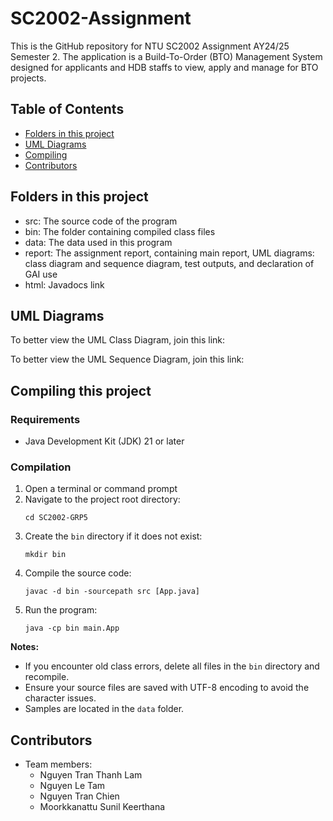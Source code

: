 # SC2002-Assignment

This is the GitHub repository for NTU SC2002 Assignment AY24/25 Semester 2. The application is a Build-To-Order (BTO) Management System designed for applicants and HDB staffs to view, apply and manage for BTO projects.

## Table of Contents

- [Folders in this project](#folders-in-this-project)
- [UML Diagrams](#uml-diagrams)
- [Compiling](#compiling-this-project)
- [Contributors](#contributors)

## Folders in this project
- src: The source code of the program
- bin: The folder containing compiled class files
- data: The data used in this program
- report: The assignment report, containing main report, UML diagrams: class diagram and sequence diagram, test outputs, and declaration of GAI use
- html: Javadocs link

## UML Diagrams
To better view the UML Class Diagram, join this link:

To better view the UML Sequence Diagram, join this link:


## Compiling this project

### Requirements
- Java Development Kit (JDK) 21 or later

### Compilation
1. Open a terminal or command prompt
2. Navigate to the project root directory:
    ```
    cd SC2002-GRP5
    ```
3. Create the `bin` directory if it does not exist:
    ```
    mkdir bin
    ```
4. Compile the source code:
    ```
    javac -d bin -sourcepath src [App.java]
    ```
5. Run the program:
    ```
    java -cp bin main.App
    ```
    
**Notes:**
- If you encounter old class errors, delete all files in the `bin` directory and recompile.
- Ensure your source files are saved with UTF-8 encoding to avoid the character issues.
- Samples are located in the `data` folder.

## Contributors
- Team members:
  - Nguyen Tran Thanh Lam
  - Nguyen Le Tam
  - Nguyen Tran Chien
  - Moorkkanattu Sunil Keerthana